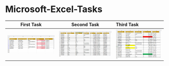 # Microsoft-Excel-Tasks

First Task              |           Second Task                    |                      Third Task
:----------------------:|:----------------------------------------:|:------------------------------------
![](Assignment1.png)    | ![](Assignment2.png)                     |![](Assignment3.png)
